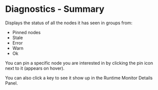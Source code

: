 # Diagnostics - Summary

Displays the status of all the nodes it has seen in groups from:

- Pinned nodes
- Stale
- Error
- Warn
- Ok

You can pin a specific node you are interested in by clicking the pin icon next to it (appears on hover).

You can also click a key to see it show up in the Runtime Monitor Details Panel.
